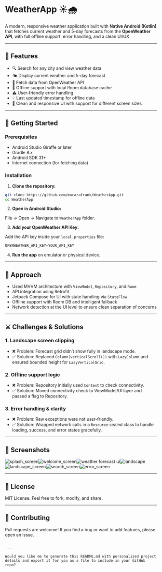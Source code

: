 # WeatherApp ☀️🌧️

A modern, responsive weather application built with **Native Android (Kotlin)** that fetches current weather and 5-day forecasts from the **OpenWeather API**, with full offline support, error handling, and a clean UI/UX.

---

## 📱 Features

- 🔍 Search for any city and view weather data
- 🌤️ Display current weather and 5-day forecast
- 📡 Fetch data from OpenWeather API
- 📴 Offline support with local Room database cache
- ⚠️ User-friendly error handling
- 💡 Last updated timestamp for offline data
- 🎨 Clean and responsive UI with support for different screen sizes

---

## 🚀 Getting Started

### Prerequisites

- Android Studio Giraffe or later
- Gradle 8.x
- Android SDK 31+
- Internet connection (for fetching data)

### Installation

1. **Clone the repository:**

```bash
git clone https://github.com/morarafrank/WeatherApp.git
cd WeatherApp
````

2. **Open in Android Studio:**

File → Open → Navigate to `WeatherApp` folder.

3. **Add your OpenWeather API Key:**

Add the API key inside your `local.properties` file:

```kotlin
OPENWEATHER_API_KEY=YOUR_API_KEY
```

4. **Run the app** on emulator or physical device.

---

## 🧠 Approach

* Used MVVM architecture with `ViewModel`, `Repository`, and `Room`
* API integration using Retrofit
* Jetpack Compose for UI with state handling via `StateFlow`
* Offline support with Room DB and intelligent fallback
* Network detection at the UI level to ensure clean separation of concerns

---

## ⚔️ Challenges & Solutions

### 1. **Landscape screen clipping**

* ❌ Problem: Forecast grid didn’t show fully in landscape mode.
* ✅ Solution: Replaced `Column(verticalScroll())` with `LazyColumn` and ensured bounded height for `LazyVerticalGrid`.

### 2. **Offline support logic**

* ❌ Problem: Repository initially used `Context` to check connectivity.
* ✅ Solution: Moved connectivity check to ViewModel/UI layer and passed a flag to Repository.

### 3. **Error handling & clarity**

* ❌ Problem: Raw exceptions were not user-friendly.
* ✅ Solution: Wrapped network calls in a `Resource` sealed class to handle loading, success, and error states gracefully.

---

## 📸 Screenshots

![splash_screen](https://github.com/user-attachments/assets/66c5e1a3-1cfc-4a95-9e67-12f3bd757d63)![welcome_screen](https://github.com/user-attachments/assets/6b12151f-92ea-4ec9-95c0-d100e72f1eef)![weather   forecast ui](https://github.com/user-attachments/assets/ae945ea8-9a7c-431d-ac58-d915de01a1fb)![landscape](https://github.com/user-attachments/assets/6e1b9424-be1a-4700-95fb-c0719d114ff9)![landscape_screen](https://github.com/user-attachments/assets/7906accc-1395-4063-9be9-319314e1494c)![search_screen](https://github.com/user-attachments/assets/4e6aa3c0-f059-42d8-b2c0-913c6233dd06)![error_screen](https://github.com/user-attachments/assets/1d91e925-9eff-4d59-ae6f-584c6b1ff6d3)

---

## 📄 License

MIT License. Feel free to fork, modify, and share.

---

## 🤝 Contributing

Pull requests are welcome! If you find a bug or want to add features, please open an issue.

```

---

Would you like me to generate this README.md with personalized project details and export it for you as a file to include in your GitHub repo?
```
